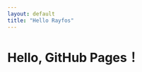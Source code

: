 ```yaml
---
layout: default
title: "Hello Rayfos"
---
```

<body>
  <h1>Hello, GitHub Pages！</h1>
  <div id="top-sitemap-placeholder"></div>
  <script src="../js/main.js" defer></script>
</body>
